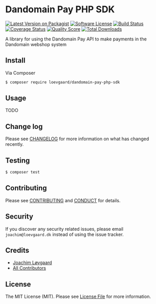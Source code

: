 # Dandomain Pay PHP SDK

[![Latest Version on Packagist][ico-version]][link-packagist]
[![Software License][ico-license]](LICENSE.md)
[![Build Status][ico-travis]][link-travis]
[![Coverage Status][ico-scrutinizer]][link-scrutinizer]
[![Quality Score][ico-code-quality]][link-code-quality]
[![Total Downloads][ico-downloads]][link-downloads]

A library for using the Dandomain Pay API to make payments in the Dandomain webshop system

## Install

Via Composer

``` bash
$ composer require loevgaard/dandomain-pay-php-sdk
```

## Usage

TODO

## Change log

Please see [CHANGELOG](CHANGELOG.md) for more information on what has changed recently.

## Testing

``` bash
$ composer test
```

## Contributing

Please see [CONTRIBUTING](CONTRIBUTING.md) and [CONDUCT](CONDUCT.md) for details.

## Security

If you discover any security related issues, please email `joachim@loevgaard.dk` instead of using the issue tracker.

## Credits

- [Joachim Løvgaard][link-author]
- [All Contributors][link-contributors]

## License

The MIT License (MIT). Please see [License File](LICENSE.md) for more information.

[ico-version]: https://img.shields.io/packagist/v/loevgaard/dandomain-pay-php-sdk.svg?style=flat-square
[ico-license]: https://img.shields.io/badge/license-MIT-brightgreen.svg?style=flat-square
[ico-travis]: https://img.shields.io/travis/loevgaard/dandomain-pay-php-sdk/master.svg?style=flat-square
[ico-scrutinizer]: https://img.shields.io/scrutinizer/coverage/g/loevgaard/dandomain-pay-php-sdk.svg?style=flat-square
[ico-code-quality]: https://img.shields.io/scrutinizer/g/loevgaard/dandomain-pay-php-sdk.svg?style=flat-square
[ico-downloads]: https://img.shields.io/packagist/dt/loevgaard/dandomain-pay-php-sdk.svg?style=flat-square

[link-packagist]: https://packagist.org/packages/loevgaard/dandomain-pay-php-sdk
[link-travis]: https://travis-ci.org/loevgaard/dandomain-pay-php-sdk
[link-scrutinizer]: https://scrutinizer-ci.com/g/loevgaard/dandomain-pay-php-sdk/code-structure
[link-code-quality]: https://scrutinizer-ci.com/g/loevgaard/dandomain-pay-php-sdk
[link-downloads]: https://packagist.org/packages/loevgaard/dandomain-pay-php-sdk
[link-author]: https://github.com/loevgaard
[link-contributors]: ../../contributors
